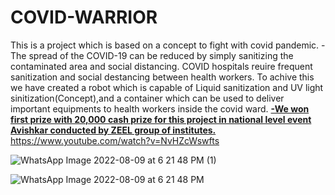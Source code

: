 # COVID-WARRIOR
This is a project which is based on a concept to fight with covid pandemic.
  -The spread of the COVID-19 can be reduced by simply sanitizing the contaminated area and social distancing.
  COVID hospitals reuire frequent sanitization and social destancing between health workers.
  To achive this we have created a robot which is capable of Liquid sanitization and UV light sinitization(Concept),and a container which can be used to deliver important 
   equipments to health workers inside the covid ward.
  <ins>**-We won first prize with 20,000 cash prize for this project in national level event Avishkar conducted by ZEEL group of institutes.**</ins>
  https://www.youtube.com/watch?v=NvHZcWswfts
  
  
![WhatsApp Image 2022-08-09 at 6 21 48 PM (1)](https://user-images.githubusercontent.com/84247246/183899251-839bd450-f671-443f-8e9e-e9a5abf13e9a.jpeg)


![WhatsApp Image 2022-08-09 at 6 21 48 PM](https://user-images.githubusercontent.com/84247246/183899258-a441cb14-4b48-43aa-a300-8eb87545c6c6.jpeg)
